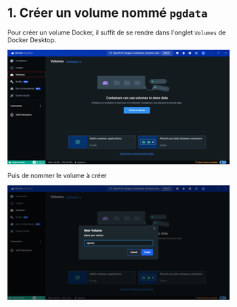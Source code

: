 # 1. Créer un volume nommé `pgdata`

Pour créer un volume Docker, il suffit de se rendre dans l'onglet `Volumes` de Docker Desktop.

![](./assets/dd-1.png)

Puis de nommer le volume à créer

![](./assets/dd-2.png)